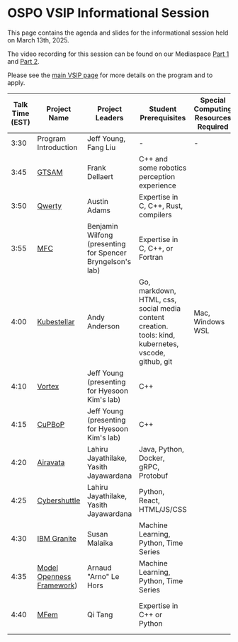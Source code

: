 # OSPO VSIP Informational Session

This page contains the agenda and slides for the informational session held on March 13th, 2025. 

The video recording for this session can be found on our Mediaspace [Part 1](https://mediaspace.gatech.edu/media/GT+OSPO+-+Virtual+Summer+Internship+Student+Program+%28VSIP%29+Interest+Session+-+Part+1+of+2/1_1ihhzqcw) and [Part 2](https://mediaspace.gatech.edu/media/GT+OSPO+-+Virtual+Summer+Internship+Student+Program+%28VSIP%29+Interest+Session+-+Part+2+of+2/1_9ml1j6js).

Please see the [main VSIP page](https://ospo.cc.gatech.edu/vsip-2025/) for more details on the program and to apply. 

| **Talk Time (EST)** | **Project Name**                                             | **Project Leaders**                 | **Student Prerequisites**                                    | **Special Computing Resources Required**                     | **Lightning Talk Slides** |
| ------------------- | ------------------------------------------------------------ | ----------------------------------- | ------------------------------------------------------------ | ------------------------------------------------------------ | ------------------------- |
| 3:30                | Program Introduction                                         | Jeff Young, Fang Liu                | -                                                            | -                                                            | [Slides](https://github.com/gt-ospo/summer-internship-program/blob/220e801edb58fae880d62f4d26f3c3de0809e193/2025/GT%20OSPO%20-%20Virtual%20Summer%20Internship%20Program%20-%20Introduction%20for%20Students%20-%202025.pdf)                    |
| 3:45                | [GTSAM](https://github.com/borglab/gtsam) | Frank Dellaert                       | C++ and some robotics perception experience |  | [No Slides]                 |
| 3:50                | [Qwerty]( https://github.com/gt-tinker/qwerty)                                                          | Austin Adams                  |             Expertise in C, C++, Rust, compilers                                          |                                                               |               [Slides](https://github.com/gt-ospo/summer-internship-program/blob/1830b04fc856ff92fe3e498ba231a021582359f2/2025/mentor_project_slides/adams_qwerty_ospo_vsip_info_session_2025.pdf)   
| 3:55                | [MFC](https://github.com/MFlowCode)                                                          | Benjamin Wilfong (presenting for Spencer Bryngelson's lab)                  |             Expertise in C, C++, or Fortran                                          |                                                               |               [[PDF Slides]](https://github.com/gt-ospo/summer-internship-program/blob/40881feb265c5a9952a60159a11ea05d48316b75/2025/mentor_project_slides/wilfong_mfc_ospo_vsip_info_session_2025.pdf)  [[PPTX Slides (with viz)]](https://gtvault.sharepoint.com/:p:/s/ospo-team-ospo-directors/EQSzLatUwTRIm1lZu3pYyawBj8ZYl1TE5kbYak1Zq4aG_A?e=HxhEeJ) |
| 4:00                | [Kubestellar](https://kubestellar.io/infomercial) | Andy Anderson                       | Go, markdown, HTML, css, social media content creation. <br />tools: kind, kubernetes, vscode, github, git | Mac, Windows WSL   | [Slides](https://github.com/gt-ospo/summer-internship-program/blob/a7b1b451bfb2a57894395ad6d66c4f956fccd7b6/2024/project_slides/ibm_kubestellar_anderson.pdf)  |
| 4:10                | [Vortex](https://github.com/vortexgpgpu/vortex) | Jeff Young (presenting for Hyesoon Kim's lab)                       | C++  |  | [Slides](https://github.com/gt-ospo/summer-internship-program/blob/1830b04fc856ff92fe3e498ba231a021582359f2/2025/mentor_project_slides/hkim_vortex_cupbop_ospo_vsip_info_session_2025.pdf)                    |
| 4:15                | [CuPBoP](https://github.com/cupbop/CuPBoP) | Jeff Young (presenting for Hyesoon Kim's lab)                       | C++  |  | [Slides](https://github.com/gt-ospo/summer-internship-program/blob/1830b04fc856ff92fe3e498ba231a021582359f2/2025/mentor_project_slides/hkim_vortex_cupbop_ospo_vsip_info_session_2025.pdf)                    |
| 4:20                | [Airavata](https://github.com/apache/airavata) | Lahiru Jayathilake, Yasith Jayawardana                      | Java, Python, Docker, gRPC, Protobuf |  | [Slides](https://github.com/gt-ospo/summer-internship-program/blob/1830b04fc856ff92fe3e498ba231a021582359f2/2025/mentor_project_slides/ljayathilake_yjayawardana_airavata_cybershuttle_ospo_vsip_info_session_2025.pdf)     |
| 4:25                | [Cybershuttle](https://github.com/cyber-shuttle) | Lahiru Jayathilake, Yasith Jayawardana                      | Python, React, HTML/JS/CSS |  | [Slides](https://github.com/gt-ospo/summer-internship-program/blob/1830b04fc856ff92fe3e498ba231a021582359f2/2025/mentor_project_slides/ljayathilake_yjayawardana_airavata_cybershuttle_ospo_vsip_info_session_2025.pdf)     |
| 4:30                | [IBM Granite](https://www.ibm.com/granite/docs/use-cases/all-cookbooks/) | Susan Malaika                       | Machine Learning, Python, Time Series  |  | [Slides](https://github.com/gt-ospo/summer-internship-program/blob/1830b04fc856ff92fe3e498ba231a021582359f2/2025/mentor_project_slides/malaika_ibm_granite_mof_mot_ospo_vsip_info_session_2025.pdf)                   |
| 4:35                | [Model Openness Framework](https://isitopen.ai/)) | Arnaud "Arno" Le Hors   | Machine Learning, Python, Time Series  |  | [Slides](https://github.com/gt-ospo/summer-internship-program/blob/1830b04fc856ff92fe3e498ba231a021582359f2/2025/mentor_project_slides/malaika_ibm_granite_mof_mot_ospo_vsip_info_session_2025.pdf)                   |
| 4:40                | [MFem](https://github.com/mfem/mfem/tree/tds-gs)  | Qi Tang                  |             Expertise in C++ or Python      | | [[Related YouTube Video]](https://www.youtube.com/watch?v=Lpm0qOdhVpI&t=1s) [[Slides]](https://github.com/gt-ospo/summer-internship-program/blob/1830b04fc856ff92fe3e498ba231a021582359f2/2025/mentor_project_slides/qtang_fusion_mfem_vsip_info_session_2025.pdf)  | 
